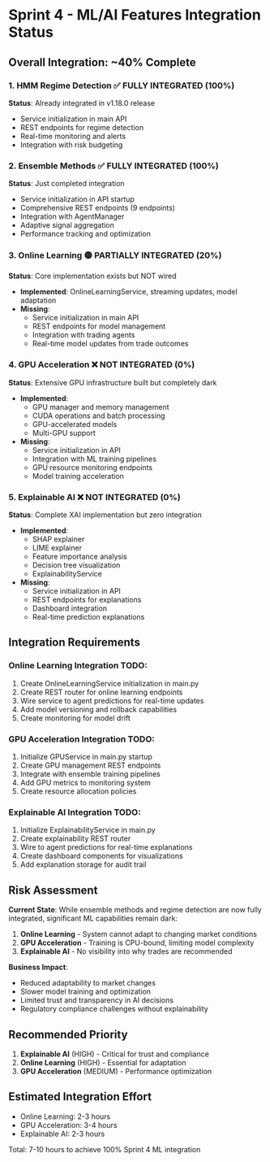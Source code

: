 # Sprint 4 - ML/AI Features Integration Status

## Overall Integration: ~40% Complete

### 1. HMM Regime Detection ✅ FULLY INTEGRATED (100%)
**Status**: Already integrated in v1.18.0 release
- Service initialization in main API
- REST endpoints for regime detection
- Real-time monitoring and alerts
- Integration with risk budgeting

### 2. Ensemble Methods ✅ FULLY INTEGRATED (100%)
**Status**: Just completed integration
- Service initialization in API startup
- Comprehensive REST endpoints (9 endpoints)
- Integration with AgentManager
- Adaptive signal aggregation
- Performance tracking and optimization

### 3. Online Learning 🟡 PARTIALLY INTEGRATED (20%)
**Status**: Core implementation exists but NOT wired
- **Implemented**: OnlineLearningService, streaming updates, model adaptation
- **Missing**: 
  - Service initialization in main API
  - REST endpoints for model management
  - Integration with trading agents
  - Real-time model updates from trade outcomes

### 4. GPU Acceleration ❌ NOT INTEGRATED (0%)
**Status**: Extensive GPU infrastructure built but completely dark
- **Implemented**: 
  - GPU manager and memory management
  - CUDA operations and batch processing
  - GPU-accelerated models
  - Multi-GPU support
- **Missing**:
  - Service initialization in API
  - Integration with ML training pipelines
  - GPU resource monitoring endpoints
  - Model training acceleration

### 5. Explainable AI ❌ NOT INTEGRATED (0%)
**Status**: Complete XAI implementation but zero integration
- **Implemented**:
  - SHAP explainer
  - LIME explainer
  - Feature importance analysis
  - Decision tree visualization
  - ExplainabilityService
- **Missing**:
  - Service initialization in API
  - REST endpoints for explanations
  - Dashboard integration
  - Real-time prediction explanations

## Integration Requirements

### Online Learning Integration TODO:
1. Create OnlineLearningService initialization in main.py
2. Create REST router for online learning endpoints
3. Wire service to agent predictions for real-time updates
4. Add model versioning and rollback capabilities
5. Create monitoring for model drift

### GPU Acceleration Integration TODO:
1. Initialize GPUService in main.py startup
2. Create GPU management REST endpoints
3. Integrate with ensemble training pipelines
4. Add GPU metrics to monitoring system
5. Create resource allocation policies

### Explainable AI Integration TODO:
1. Initialize ExplainabilityService in main.py
2. Create explainability REST router
3. Wire to agent predictions for real-time explanations
4. Create dashboard components for visualizations
5. Add explanation storage for audit trail

## Risk Assessment

**Current State**: While ensemble methods and regime detection are now fully integrated, significant ML capabilities remain dark:

1. **Online Learning** - System cannot adapt to changing market conditions
2. **GPU Acceleration** - Training is CPU-bound, limiting model complexity
3. **Explainable AI** - No visibility into why trades are recommended

**Business Impact**: 
- Reduced adaptability to market changes
- Slower model training and optimization
- Limited trust and transparency in AI decisions
- Regulatory compliance challenges without explainability

## Recommended Priority

1. **Explainable AI** (HIGH) - Critical for trust and compliance
2. **Online Learning** (HIGH) - Essential for adaptation
3. **GPU Acceleration** (MEDIUM) - Performance optimization

## Estimated Integration Effort

- Online Learning: 2-3 hours
- GPU Acceleration: 3-4 hours
- Explainable AI: 2-3 hours

Total: 7-10 hours to achieve 100% Sprint 4 ML integration